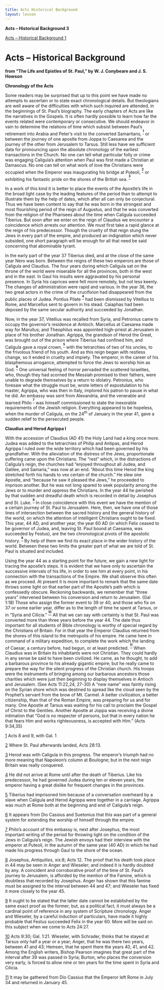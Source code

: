 ```yaml
---
title: Acts Historical Background
layout: lesson
---
```



**Acts – Historical Background 3**

[Acts – Historical Background 1](#__RefHeading___Toc217621701)

Acts – Historical Background
============================

**from “The Life and Epistles of St. Paul,” by W. J. Conybeare and J. S.
Howson**

**Chronology of the Acts**

Some readers may be surprised that up to this point we have made no
attempts to ascertain or to state exact chronological details. But
theologians are well aware of the difficulties with which such inquired
are attended, in the beginnings of St. Paul’s biography. The early
chapters of Acts are like the narratives in the Gospels. It is often
hardly possible to learn how far the events related were contemporary or
consecutive. We should endeavor in vain to determine the relations of
time which subsist between Paul’s retirement into Arabia and Peter’s
visit to the converted Samaritans,
<sup>**[<sup>1</sup>](#sdfootnote1sym)**</sup> or between the journey of
one apostle from Joppa to Caesarea and the journey of the other from
Jerusalem to Tarsus. Still less have we sufficient data for pronouncing
upon the absolute chronology of the earliest transactions in the Church.
No one can tell what particular folly or crime was engaging Caligula’s
attention when Paul was first made a Christian at Damascus. No one can
tell on what work of love the Christians were occupied when the Emperor
was inaugurating his bridge at Puteoli,
<sup>**[<sup>2</sup>](#sdfootnote2sym)**</sup> or exhibiting his
fantastic pride on the shores of the British sea.
<sup>**[<sup>3</sup>](#sdfootnote3sym)**</sup>

In a work of this kind it is better to place the events of the Apostle’s
life in the broad light case by the leading features of the period than
to attempt to illustrate them by the help of dates, which after all can
only be conjectural. Thus we have been content to say that he was born
in the strongest and most flourishing period of the reign of Augustus,
and that he was converted from the religion of the Pharisees about the
time when Caligula succeeded Tiberius. But soon after we enter on the
reign of Claudius we encounter a coincidence which arrests our
attention. We must first take a rapid glance at the reign of his
predecessor. Though the cruelty of that reign stung the Jews in every
part of the empire, and produced an indignation which never subsided,
one short paragraph will be enough for all that need be said concerning
that abominable tyrant.

In the early part of the year 37 Tiberius died, and at the close of the
same year Nero was born. Between the reigns of these two emperors are
those of Caligula and Claudius. The four years during which Caligula sat
on the throne of the world were miserable for all the provinces, both in
the west and in the east. In Gaul his insults were aggravated by his
personal presence. In Syria his caprices were felt more remotely, but
not less keenly. The changes of administration were rapid and various.
In the year 36, the two great actors in the crime of the crucifixion had
disappeared from the public places of Judea. Pontius Pilate
<sup>**[<sup>4</sup>](#sdfootnote4sym)**</sup> had been dismissed by
Vitellius to Rome, and Marcellus sent to govern in his stead. Caiaphas
had been deposed by the same secular authority and succeeded by
Jonathan.

Now, in the year 37, Vitellius was recalled from Syria, and Petronius
came to occupy the governor’s residence at Antioch. Marcellus at
Caesarea made way for Marullus; and Theophilus was appointed high-priest
at Jerusalem in place of his brother Jonathan. Agrippa, the grandson of
Herod the Great, was brought out of the prison where Tiberius had
confined him, and Caligula gave a royal crown,
<sup>**[<sup>5</sup>](#sdfootnote5sym)**</sup> with the tetrarchies of
two of his uncles, to the frivolous friend of his youth. And as this
reign began with restless change, so it ended in cruelty and impiety.
The emperor, in the career of his blasphemous arrogance, attempted to
force the Jews to worship him as God.
<sup>**[<sup>6</sup>](#sdfootnote6sym)**</sup> One universal feeling of
horror pervaded the scattered Israelites, who, though they had scorned
the Messiah promised to their fathers, were unable to degrade themselves
by a return to idolatry. Petronius, who foresaw what the struggle must
be, wrote letters of expostulation to his master, Agrippa, who was then
in Italy, implored his patron to pause in what he did. An embassy was
sent from Alexandria, and the venerable and learned Philo
<sup>**[<sup>7</sup>](#sdfootnote7sym)**</sup> was himself commissioned
to state the inexorable requirements of the Jewish religion. Everything
appeared to be hopeless, when the murder of Caligula, on the
24<sup>th</sup> of January in the year 41, gave a sudden relief to the
persecuted people.

**Claudius and Herod Agrippa I**

With the accession of Claudius (AD 41) the Holy Land had a king once
more. Judea was added to the tetrarchies of Philip and Antipas, and
Herod Agrippa I ruled over the wide territory which had been governed by
his grandfather. With the alleviation of the distress of the Jews,
proportionate suffering came upon the Christians. The “rest” which, in
the distractions of Caligula’s reign, the churches had “enjoyed
throughout all Judea, and Galilee, and Samaria,” was now at an end.
“About this time Herod the king stretched forth his hands to vex certain
of the church.” He slew one Apostle, and “because he saw it pleased the
Jews,” he proceeded to imprison another. But he was not long spared to
seek popularity among the Jews or to murder and oppress the Christians.
In the year 44 he perished by that sudden and dreadful death which is
recorded in detail by Josephus and St. Luke.
<sup>**[<sup>8</sup>](#sdfootnote8sym)**</sup> In close coincidence with
this event we have the mention of a certain journey of St. Paul to
Jerusalem. Here, then, we have one of those lines of intersection
between the sacred history and the general history of the world, on
which the attention of intelligent Christians ought to be fixed. This
year, 44 AD, and another year, the year 60 AD (in which Felix ceased to
be governor of Judea, and, leaving St. Paul bound at Caesarea, was
succeeded by Festus), are the two chronological pivots of the apostolic
history. <sup>**[<sup>9</sup>](#sdfootnote9sym)**</sup> By help of them
we find its exact place in the wider history of the world. Between these
two limits the greater part of what we are told of St. Paul is situated
and included.

Using the year 44 as a starting point for the future, we gain a new
light for tracing the apostle’s steps. It is evident that we have only
to ascertain the successive intervals of his life, in order to see him
at every point, in his connection with the transactions of the Empire.
We shall observe this often as we proceed. At present it is more
important to remark that the same date throws some light on that earlier
part of the Apostle’s path which is confessedly obscure. Reckoning
backwards, we remember that “three years” intervened between his
conversion and return to Jerusalem. (Gal 1:18) Those who assign the
former event to 39 or 40, and those who fix on 37 or some earlier year,
differ as to the length of time he spent at Tarsus, or in “Syria and
Cilicia.” <sup>**[<sup>10</sup>](#sdfootnote10sym)**</sup> All that we
can say with certainty is that St. Paul was converted more than three
years before the year 44. The date thus important for all students of
Bible chronology is worthy of special regard by the Christians of
Britain. For in that year the Emperor Claudius returned from the shores
of this island to the metropolis of his empire. He came here in command
of a military expedition, to complete the work which the landing of
Caesar, a century before, had begun, or at least predicted.
<sup>**[<sup>11</sup>](#sdfootnote11sym)**</sup> When Claudius was in
Britain its inhabitants were not Christian. They could hardly in any
sense be said to have been civilized. He came, as he thought, to add a
barbarous province to his already gigantic empire; but he really came to
prepare the way for the silent progress of the Christian church. His
troops were the instruments of bringing among our barbarous ancestors
those charities which were just then beginning to display themselves in
Antioch and Jerusalem. (See Acts 11:22,24, 27-30) A “new name” was
faintly rising on the Syrian shore which was destined to spread like the
cloud seen by the Prophet’s servant from the brow of Mt. Carmel. A
better civilization, a better citizenship, than that of the Roman
Empire, was preparing for us and for many. One Apostle at Tarsus was
waiting for his call to proclaim the Gospel of Christ to the Gentiles.
Another Apostle at Joppa was receiving a divine intimation that “God is
no respecter of persons, but that in every nation he that fears Him and
works righteousness, is accepted with Him.” (Acts 9:34,35)

[1](#sdfootnote1anc) Acts 8 and 9, with Gal. 1

[2](#sdfootnote2anc) Where St. Paul afterwards landed, Acts 28:13.

[3](#sdfootnote3anc) Herod was with Caligula in this progress. The
emperor’s triumph had no more meaning that Napoleon’s column at
Boulogne; but in the next reign Britain was really conquered.

[4](#sdfootnote4anc) He did not arrive at Rome until after the death of
Tiberius. Like his predecessor, he had governed Judea during ten or
eleven years, the emperor having a great dislike for frequent changes in
the provinces.

[5](#sdfootnote5anc) Tiberius had imprisoned him because of a
conversation overheard by a slave when Caligula and Herod Agrippa were
together in a carriage. Agrippa was much at Rome both at the beginning
and end of Caligula’s reign.

[6](#sdfootnote6anc) It appears from Dio Cassius and Suetonius that this
was part of a general system for extending the worship of himself
through the empire.

[7](#sdfootnote7anc) Philo’s account of this embassy is, next after
Josephus, the most important writing of the period for throwing light on
the condition of the Jews in Caligula’s reign. The Jewish envoys had
their interview with the emperor at Puteoli, in the autumn of the same
year (40 AD) in which he had made his progress through Gaul to the shore
of the ocean.

[8](#sdfootnote8anc) Josephus, *Antiquities*, xix:8; Acts 12. The proof
that his death took place in 44 may be seen in Anger and Wieseler; and
indeed it is hardly doubted by any. A coincident and corroborative proof
of the time of St. Paul’s journey to Jerusalem, is afforded by the
mention of the Famine, which is doubtless that recorded by Josephus.
Anger has shown that this famine must be assigned to the interval
between 44 and 47; and Wieseler has fixed it more closely to the year
45.

[9](#sdfootnote9anc) It ought to be stated that the latter date cannot
be established by the same exact proof as the former; but, as a
political fact, it must always be a cardinal point of reference in any
system of Scripture chronology. Anger and Wieseler, by a careful
induction of particulars, have made it highly probable that Festus
succeeded Felix in the year 60. More will be said on this subject when
we come to Acts 24:27.

[10](#sdfootnote10anc) Acts 9:30; Gal. 1:21. Wieseler, with Schrader,
thinks that he stayed at Tarsus only half a year or a year; Anger, that
he was there two years, between 41 and 43; Hemsen, that he spent there
the years 40, 41, and 42. Among the English writers, Bishop Pearson
imagines that great part of the interval after 39 was passed in Syria;
Burton, who places the conversion very early, is forced to allow nine or
ten years for the time spent in Syria and Cilicia.

[11](#sdfootnote11anc) It may be gathered from Dio Cassius that the
Emperor left Rome in July 34 and returned in January 45.

